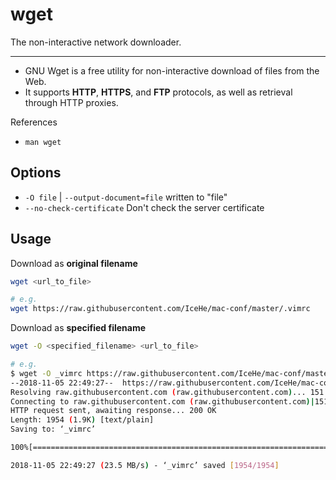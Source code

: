 # wget

The non-interactive network downloader.

---

- GNU Wget is a free utility for non-interactive download of files from the Web.
- It supports **HTTP**, **HTTPS**, and **FTP** protocols, as well as retrieval through HTTP proxies.

References

- `man wget`

## Options

- `-O file` | `--output-document=file` written to "file"
- `--no-check-certificate` Don't check the server certificate

## Usage

Download as **original filename**

```bash
wget <url_to_file>

# e.g.
wget https://raw.githubusercontent.com/IceHe/mac-conf/master/.vimrc
```

Download as **specified filename**

```bash
wget -O <specified_filename> <url_to_file>

# e.g.
$ wget -O _vimrc https://raw.githubusercontent.com/IceHe/mac-conf/master/.vimrc
--2018-11-05 22:49:27--  https://raw.githubusercontent.com/IceHe/mac-conf/master/.vimrc
Resolving raw.githubusercontent.com (raw.githubusercontent.com)... 151.101.108.133
Connecting to raw.githubusercontent.com (raw.githubusercontent.com)|151.101.108.133|:443... connected.
HTTP request sent, awaiting response... 200 OK
Length: 1954 (1.9K) [text/plain]
Saving to: ‘_vimrc’

100%[========================================================================================>] 1,954       --.-K/s   in 0s

2018-11-05 22:49:27 (23.5 MB/s) - ‘_vimrc’ saved [1954/1954]
```
